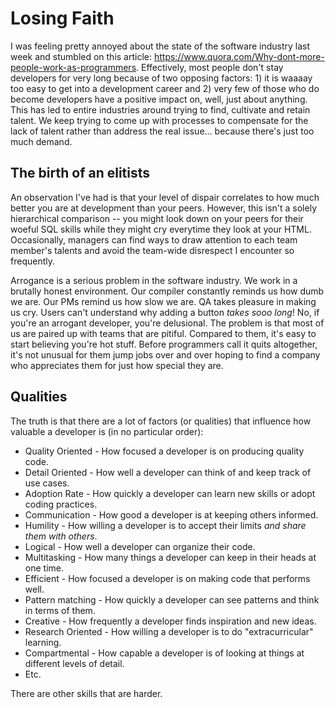 # Losing Faith
I was feeling pretty annoyed about the state of the software industry last week and stumbled on this article: https://www.quora.com/Why-dont-more-people-work-as-programmers. Effectively, most people don't stay developers for very long because of two opposing factors: 1) it is waaaay too easy to get into a development career and 2) very few of those who do become developers have a positive impact on, well, just about anything. This has led to entire industries around trying to find, cultivate and retain talent. We keep trying to come up with processes to compensate for the lack of talent rather than address the real issue... because there's just too much demand.

## The birth of an elitists
An observation I've had is that your level of dispair correlates to how much better you are at development than your peers. However, this isn't a solely hierarchical comparison -- you might look down on your peers for their woeful SQL skills while they might cry everytime they look at your HTML. Occasionally, managers can find ways to draw attention to each team member's talents and avoid the team-wide disrespect I encounter so frequently.

Arrogance is a serious problem in the software industry. We work in a brutally honest environment. Our compiler constantly reminds us how dumb we are. Our PMs remind us how slow we are. QA takes pleasure in making us cry. Users can't understand why adding a button *takes sooo long*! No, if you're an arrogant developer, you're delusional. The problem is that most of us are paired up with teams that are pitiful. Compared to them, it's easy to start believing you're hot stuff. Before programmers call it quits altogether, it's not unusual for them jump jobs over and over hoping to find a company who appreciates them for just how special they are.

## Qualities
The truth is that there are a lot of factors (or qualities) that influence how valuable a developer is (in no particular order):

* Quality Oriented - How focused a developer is on producing quality code.
* Detail Oriented - How well a developer can think of and keep track of use cases.
* Adoption Rate - How quickly a developer can learn new skills or adopt coding practices.
* Communication - How good a developer is at keeping others informed.
* Humility - How willing a developer is to accept their limits *and share them with others*.
* Logical - How well a developer can organize their code.
* Multitasking - How many things a developer can keep in their heads at one time.
* Efficient - How focused a developer is on making code that performs well.
* Pattern matching - How quickly a developer can see patterns and think in terms of them.
* Creative - How frequently a developer finds inspiration and new ideas.
* Research Oriented - How willing a developer is to do "extracurricular" learning.
* Compartmental - How capable a developer is of looking at things at different levels of detail.
* Etc.

There are other skills that are harder.